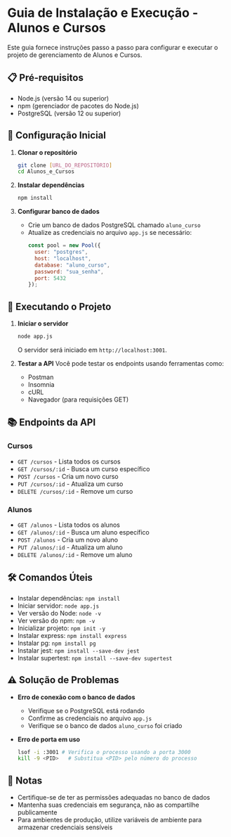 # Guia de Instalação e Execução - Alunos e Cursos

Este guia fornece instruções passo a passo para configurar e executar o projeto de gerenciamento de Alunos e Cursos.

## 📋 Pré-requisitos

- Node.js (versão 14 ou superior)
- npm (gerenciador de pacotes do Node.js)
- PostgreSQL (versão 12 ou superior)

## 🔧 Configuração Inicial

1. **Clonar o repositório**
   ```bash
   git clone [URL_DO_REPOSITÓRIO]
   cd Alunos_e_Cursos
   ```

2. **Instalar dependências**
   ```bash
   npm install
   ```

3. **Configurar banco de dados**
   - Crie um banco de dados PostgreSQL chamado `aluno_curso`
   - Atualize as credenciais no arquivo `app.js` se necessário:
     ```javascript
     const pool = new Pool({
       user: "postgres",
       host: "localhost",
       database: "aluno_curso",
       password: "sua_senha",
       port: 5432
     });
     ```

## 🚀 Executando o Projeto

1. **Iniciar o servidor**
   ```bash
   node app.js
   ```
   O servidor será iniciado em `http://localhost:3001`.

2. **Testar a API**
   Você pode testar os endpoints usando ferramentas como:
   - Postman
   - Insomnia
   - cURL
   - Navegador (para requisições GET)

## 📚 Endpoints da API

### Cursos
- `GET /cursos` - Lista todos os cursos
- `GET /cursos/:id` - Busca um curso específico
- `POST /cursos` - Cria um novo curso
- `PUT /cursos/:id` - Atualiza um curso
- `DELETE /cursos/:id` - Remove um curso

### Alunos
- `GET /alunos` - Lista todos os alunos
- `GET /alunos/:id` - Busca um aluno específico
- `POST /alunos` - Cria um novo aluno
- `PUT /alunos/:id` - Atualiza um aluno
- `DELETE /alunos/:id` - Remove um aluno

## 🛠️ Comandos Úteis

- Instalar dependências: `npm install`
- Iniciar servidor: `node app.js`
- Ver versão do Node: `node -v`
- Ver versão do npm: `npm -v`
- Inicializar projeto: `npm init -y`
- Instalar express: `npm install express`
- Instalar pg: `npm install pg`
- Instalar jest: `npm install --save-dev jest`
- Instalar supertest: `npm install --save-dev supertest`

## ⚠️ Solução de Problemas

- **Erro de conexão com o banco de dados**
  - Verifique se o PostgreSQL está rodando
  - Confirme as credenciais no arquivo `app.js`
  - Verifique se o banco de dados `aluno_curso` foi criado

- **Erro de porta em uso**
  ```bash
  lsof -i :3001 # Verifica o processo usando a porta 3000
  kill -9 <PID>   # Substitua <PID> pelo número do processo
  ```

## 📝 Notas

- Certifique-se de ter as permissões adequadas no banco de dados
- Mantenha suas credenciais em segurança, não as compartilhe publicamente
- Para ambientes de produção, utilize variáveis de ambiente para armazenar credenciais sensíveis
